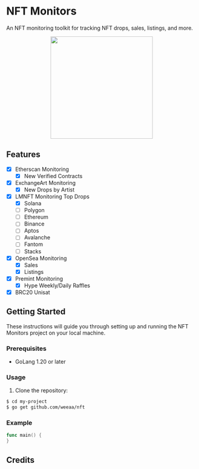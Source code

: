 # NFT Monitors 

An NFT monitoring toolkit for tracking NFT drops, sales, listings, and more.

<div align="center">
    <img src="https://cdn.discordapp.com/attachments/689063280358064158/1139538002041897041/image.png" margin="auto" height="270"/>
</div>

## Features

- [x] Etherscan Monitoring
  - [x] New Verified Contracts
- [x] ExchangeArt Monitoring
  - [x] New Drops by Artist
- [x] LMNFT Monitoring Top Drops
  - [x] Solana
  - [ ] Polygon
  - [ ] Ethereum
  - [ ] Binance
  - [ ] Aptos
  - [ ] Avalanche
  - [ ] Fantom
  - [ ] Stacks
- [x] OpenSea Monitoring
  - [x] Sales
  - [x] Listings
- [x] Premint Monitoring
  - [x] Hype Weekly/Daily Raffles
- [x] BRC20 Unisat

## Getting Started

These instructions will guide you through setting up and running the NFT Monitors project on your local machine.

### Prerequisites

- GoLang 1.20 or later

### Usage

1. Clone the repository:

```bash
$ cd my-project
$ go get github.com/weeaa/nft
```

### Example

```go
func main() {
}
```

## Credits
